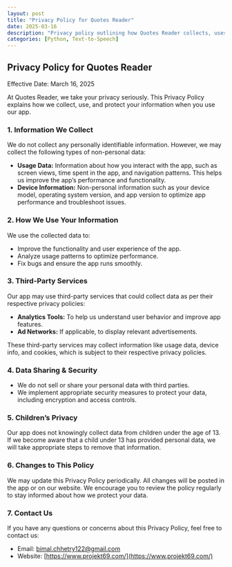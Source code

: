 ```yaml
---
layout: post
title: "Privacy Policy for Quotes Reader"
date: 2025-03-16
description: "Privacy policy outlining how Quotes Reader collects, uses, and protects user data."
categories: [Python, Text-to-Speech]
---
```


## Privacy Policy for Quotes Reader

Effective Date: March 16, 2025

At Quotes Reader, we take your privacy seriously. This Privacy Policy explains how we collect, use, and protect your information when you use our app.

### 1. Information We Collect

We do not collect any personally identifiable information. However, we may collect the following types of non-personal data:

- **Usage Data:** Information about how you interact with the app, such as screen views, time spent in the app, and navigation patterns. This helps us improve the app’s performance and functionality.
- **Device Information:** Non-personal information such as your device model, operating system version, and app version to optimize app performance and troubleshoot issues.

### 2. How We Use Your Information

We use the collected data to:

- Improve the functionality and user experience of the app.
- Analyze usage patterns to optimize performance.
- Fix bugs and ensure the app runs smoothly.

### 3. Third-Party Services

Our app may use third-party services that could collect data as per their respective privacy policies:

- **Analytics Tools:** To help us understand user behavior and improve app features.
- **Ad Networks:** If applicable, to display relevant advertisements.

These third-party services may collect information like usage data, device info, and cookies, which is subject to their respective privacy policies.

### 4. Data Sharing & Security

- We do not sell or share your personal data with third parties.
- We implement appropriate security measures to protect your data, including encryption and access controls.

### 5. Children’s Privacy

Our app does not knowingly collect data from children under the age of 13. If we become aware that a child under 13 has provided personal data, we will take appropriate steps to remove that information.

### 6. Changes to This Policy

We may update this Privacy Policy periodically. All changes will be posted in the app or on our website. We encourage you to review the policy regularly to stay informed about how we protect your data.

### 7. Contact Us

If you have any questions or concerns about this Privacy Policy, feel free to contact us:

- Email: [bimal.chhetry122@gmail.com](mailto:bimal.chhetry122@gmail.com)
- Website: [https://www.projekt69.com/](https://www.projekt69.com/)